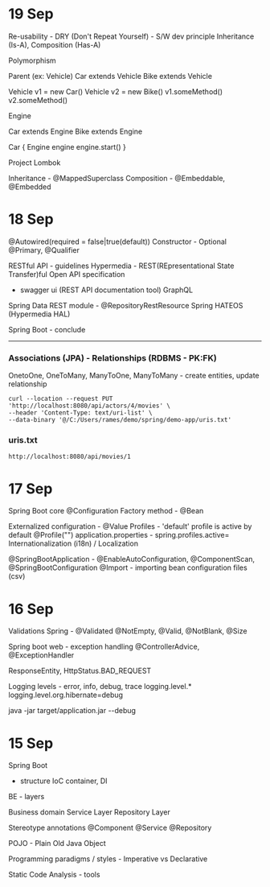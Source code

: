 # 19 Sep
Re-usability - DRY (Don't Repeat Yourself) - S/W dev principle
Inheritance (Is-A), Composition (Has-A)

Polymorphism

Parent (ex: Vehicle)
Car extends Vehicle
Bike extends Vehicle

Vehicle v1 = new Car()
Vehicle v2 = new Bike()
v1.someMethod()
v2.someMethod()

Engine

Car extends Engine
Bike extends Engine

Car {
  Engine engine
 engine.start()
}

Project Lombok

Inheritance - @MappedSuperclass
Composition - @Embeddable, @Embedded

# 18 Sep
@Autowired(required = false|true(default))
Constructor - Optional<T>
@Primary, @Qualifier

RESTful API - guidelines
Hypermedia - REST(REpresentational State Transfer)ful
Open API specification
  - swagger ui (REST API documentation tool)
GraphQL

Spring Data REST module - @RepositoryRestResource
Spring HATEOS  (Hypermedia HAL)

Spring Boot - conclude

-------------------------

### Associations (JPA) - Relationships (RDBMS - PK:FK)
OnetoOne, OneToMany, ManyToOne,
ManyToMany - create entities, update relationship

```shell
curl --location --request PUT 'http://localhost:8080/api/actors/4/movies' \
--header 'Content-Type: text/uri-list' \
--data-binary '@/C:/Users/rames/demo/spring/demo-app/uris.txt'
```

### uris.txt
```text
http://localhost:8080/api/movies/1
```

# 17 Sep
Spring Boot core
@Configuration
Factory method - @Bean

Externalized configuration - @Value
Profiles - 'default' profile is active by default
@Profile("<name>")
application.properties - spring.profiles.active=<csv>
Internationalization (i18n) / Localization

@SpringBootApplication - @EnableAutoConfiguration, @ComponentScan, @SpringBootConfiguration
@Import - importing bean configuration files (csv)


# 16 Sep
Validations
Spring - @Validated
@NotEmpty, @Valid, @NotBlank, @Size

Spring boot web - exception handling
@ControllerAdvice, @ExceptionHandler

ResponseEntity, HttpStatus.BAD_REQUEST

Logging
levels - error, info, debug, trace
logging.level.*
logging.level.org.hibernate=debug

java -jar target/application.jar --debug


# 15 Sep

Spring Boot
- structure
IoC container, DI

BE - layers

Business domain
Service Layer
Repository Layer

Stereotype annotations
@Component
@Service
@Repository

POJO - Plain Old Java Object

Programming paradigms / styles - Imperative vs Declarative

Static Code Analysis - tools 